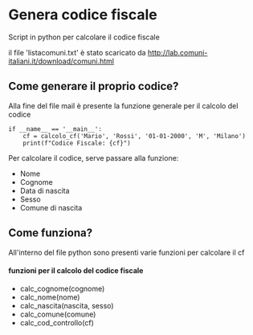 # Genera codice fiscale

Script in python per calcolare il codice fiscale

il file 'listacomuni.txt' è stato scaricato da http://lab.comuni-italiani.it/download/comuni.html

## Come generare il proprio codice?

Alla fine del file mail è presente la funzione generale per il calcolo del codice
```
if __name__ == '__main__':
    cf = calcolo_cf('Mario', 'Rossi', '01-01-2000', 'M', 'Milano')
    print(f"Codice Fiscale: {cf}")
```
Per calcolare il codice, serve passare alla funzione:

+ Nome
+ Cognome
+ Data di nascita
+ Sesso
+ Comune di nascita

## Come funziona?

All'interno del file python sono presenti varie funzioni per calcolare il cf
#### funzioni per il calcolo del codice fiscale
+ calc_cognome(cognome)
+ calc_nome(nome)
+ calc_nascita(nascita, sesso)
+ calc_comune(comune)
+ calc_cod_controllo(cf)
